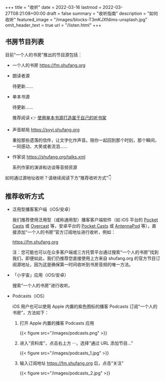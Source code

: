 +++
title = "收听"
date = 2022-03-16
lastmod = 2022-03-27T08:21:08+00:00
draft = false
summary = "收听指南"
description = "如何收听"
featured_image = "/images/blocks-T3mKJXfdims-unsplash.jpg"
omit_header_text = true
url = "/listen.html"
+++

## 书房节目列表

目前“一个人的书房”推出的节目源包括：

- 一个人的书房 <https://fm.shufang.org>

- 朗读者源

  待更新……

- 单本书源
 
  待更新……
  
  推荐阅读 👉 [使用单本书源打造属于自己的听书架](https://shufang.org/your-bookshelf.html)

- 声音邮局 <https://syyj.shufang.org>

  重拾那些遗落的信件，让文字化作声音。陪你一起回到那个时刻，那个瞬间，一同感动、大笑或者流泪……

- 作家说 <https://shufang.org/talks.xml>
 
  系列作家的演讲和访谈等音频资源

如何通过源地址收听？请继续阅读下方“推荐收听方式”👇 

## 推荐收听方式

- 泛用型播客客户端（iOS/安卓）
 
  我们推荐使用泛用型（或称通用型）播客客户端软件（如 iOS 平台的 [Pocket Casts](https://www.pocketcasts.com) 或 [Overcast](https://overcast.fm) 等，安卓平台的 [Pocket Casts](https://www.pocketcasts.com) 或 [AntennaPod](https://antennapod.org) 等），直接添加“一个人的书房”官方订阅地址进行收听，例如：

  <https://fm.shufang.org>

  注：您可能也可以在众多客户端或三方托管平台通过搜索“一个人的书房”找到我们，即便如此，我们仍推荐您直接使用上方来自 shufang.org 的官方节目订阅源地址，因为这是确保第一时间收听到书房音频的唯一方法。

- 「小宇宙」应用（iOS/安卓）

  搜索“一个人的书房”进行收听。

- Podcasts（iOS）
 
  iOS 用户也可以使用 Apple 内置的紫色图标的播客 Podcasts 订阅“一个人的书房”，方法如下：

  1. 打开 Apple 内置的播客 Podcasts 应用

     {{< figure src="/images/podcasts.png" >}}

  2. 进入“资料库”，点击右上方 ···，选择“通过 URL 添加节目…”

     {{< figure src="/images/podcasts_1.jpg" >}}

  3. 输入订阅地址 <https://fm.shufang.org> 后，点击“关注”

     {{< figure src="/images/podcasts_2.jpg" >}}
